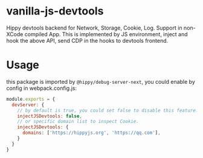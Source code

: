 # vanilla-js-devtools

Hippy devtools backend for Network, Storage, Cookie, Log. Support in non-XCode compiled App. This is implemented by JS environment, inject and hook the above API, send CDP in the hooks to devtools frontend.

# Usage

this package is imported by `@hippy/debug-server-next`, you could enable by config in webpack.config.js: 

```js
module.exports = {
  devServer: {
    // by default is true, you could set false to disable this feature.
    injectJSDevtools: false,
    // or specific domain list to inspect Cookie.
    injectJSDevtools: {
      domains: ['https://hippyjs.org', 'https://qq.com'],
    }
  }
}
```
